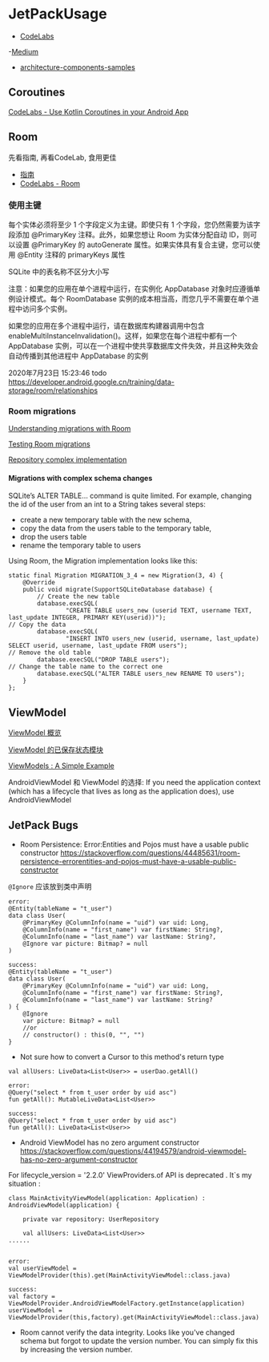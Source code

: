 # JetPackUsage
- [CodeLabs](https://codelabs.developers.google.com/?cat=Android)

-[Medium](https://medium.com/androiddevelopers)

- [architecture-components-samples](https://github.com/android/architecture-components-samples)

## Coroutines
[CodeLabs - Use Kotlin Coroutines in your Android App](https://codelabs.developers.google.com/codelabs/kotlin-coroutines/#0)


## Room
先看指南, 再看CodeLab, 食用更佳
- [指南](https://developer.android.google.cn/training/data-storage/room)
- [CodeLabs - Room](https://codelabs.developers.google.com/codelabs/android-room-with-a-view-kotlin/index.html?index=..%2F..index#0)

### 使用主键

每个实体必须将至少 1 个字段定义为主键。即使只有 1 个字段，您仍然需要为该字段添加 @PrimaryKey 注释。此外，如果您想让 Room 为实体分配自动 ID，则可以设置 @PrimaryKey 的 autoGenerate 属性。如果实体具有复合主键，您可以使用 @Entity 注释的 primaryKeys 属性

SQLite 中的表名称不区分大小写

注意：如果您的应用在单个进程中运行，在实例化 AppDatabase 对象时应遵循单例设计模式。每个 RoomDatabase 实例的成本相当高，而您几乎不需要在单个进程中访问多个实例。

如果您的应用在多个进程中运行，请在数据库构建器调用中包含 enableMultiInstanceInvalidation()。这样，如果您在每个进程中都有一个 AppDatabase 实例，可以在一个进程中使共享数据库文件失效，并且这种失效会自动传播到其他进程中 AppDatabase 的实例


2020年7月23日 15:23:46  todo  https://developer.android.google.cn/training/data-storage/room/relationships

### Room migrations

[Understanding migrations with Room](https://medium.com/androiddevelopers/understanding-migrations-with-room-f01e04b07929)

[Testing Room migrations](https://medium.com/androiddevelopers/testing-room-migrations-be93cdb0d975)

[Repository complex implementation](https://github.com/android/architecture-components-samples/tree/master/BasicSample)

#### Migrations with complex schema changes
SQLite’s ALTER TABLE… command is quite limited. For example, changing the id of the user from an int to a String takes several steps:

- create a new temporary table with the new schema,
- copy the data from the users table to the temporary table,
- drop the users table
- rename the temporary table to users

Using Room, the Migration implementation looks like this:
```
static final Migration MIGRATION_3_4 = new Migration(3, 4) {
    @Override
    public void migrate(SupportSQLiteDatabase database) {
        // Create the new table
        database.execSQL(
                "CREATE TABLE users_new (userid TEXT, username TEXT, last_update INTEGER, PRIMARY KEY(userid))");
// Copy the data
        database.execSQL(
                "INSERT INTO users_new (userid, username, last_update) SELECT userid, username, last_update FROM users");
// Remove the old table
        database.execSQL("DROP TABLE users");
// Change the table name to the correct one
        database.execSQL("ALTER TABLE users_new RENAME TO users");
    }
};
```

## ViewModel

[ViewModel 概览](https://developer.android.com/topic/libraries/architecture/viewmodel.html)

[ViewModel 的已保存状态模块](https://developer.android.com/topic/libraries/architecture/viewmodel-savedstate)

[ViewModels : A Simple Example](https://medium.com/androiddevelopers/viewmodels-a-simple-example-ed5ac416317e)


AndroidViewModel 和 ViewModel 的选择: If you need the application context (which has a lifecycle that lives as long as the application does), use AndroidViewModel


## JetPack Bugs

- Room Persistence: Error:Entities and Pojos must have a usable public constructor
<https://stackoverflow.com/questions/44485631/room-persistence-errorentities-and-pojos-must-have-a-usable-public-constructor>

`@Ignore` 应该放到类中声明
```
error:
@Entity(tableName = "t_user")
data class User(
    @PrimaryKey @ColumnInfo(name = "uid") var uid: Long,
    @ColumnInfo(name = "first_name") var firstName: String?,
    @ColumnInfo(name = "last_name") var lastName: String?,
    @Ignore var picture: Bitmap? = null
)

success:
@Entity(tableName = "t_user")
data class User(
    @PrimaryKey @ColumnInfo(name = "uid") var uid: Long,
    @ColumnInfo(name = "first_name") var firstName: String?,
    @ColumnInfo(name = "last_name") var lastName: String?
) {
    @Ignore
    var picture: Bitmap? = null
    //or
    // constructor() : this(0, "", "")
}

```

- Not sure how to convert a Cursor to this method's return type
```
val allUsers: LiveData<List<User>> = userDao.getAll()

error:
@Query("select * from t_user order by uid asc")
fun getAll(): MutableLiveData<List<User>>

success:
@Query("select * from t_user order by uid asc")
fun getAll(): LiveData<List<User>>
```

- Android ViewModel has no zero argument constructor
<https://stackoverflow.com/questions/44194579/android-viewmodel-has-no-zero-argument-constructor>

For lifecycle_version = '2.2.0' ViewProviders.of API is deprecated . It`s my situation :
```
class MainActivityViewModel(application: Application) : AndroidViewModel(application) {

    private var repository: UserRepository

    val allUsers: LiveData<List<User>>
......


error:
val userViewModel = ViewModelProvider(this).get(MainActivityViewModel::class.java)

success:
val factory = ViewModelProvider.AndroidViewModelFactory.getInstance(application)
userViewModel = ViewModelProvider(this,factory).get(MainActivityViewModel::class.java)

```

-  Room cannot verify the data integrity. Looks like you've changed schema but forgot to update the version number. You can simply fix this by increasing the version number.














